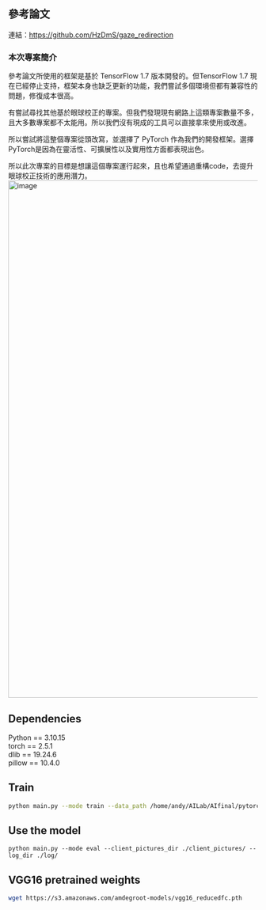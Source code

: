 ## 參考論文
連結：https://github.com/HzDmS/gaze_redirection

### 本次專案簡介
參考論文所使用的框架是基於 TensorFlow 1.7 版本開發的。但TensorFlow 1.7 現在已經停止支持，框架本身也缺乏更新的功能，我們嘗試多個環境但都有兼容性的問題，修復成本很高。

有嘗試尋找其他基於眼球校正的專案。但我們發現現有網路上這類專案數量不多，且大多數專案都不太能用。所以我們沒有現成的工具可以直接拿來使用或改進。

所以嘗試將這整個專案從頭改寫，並選擇了 PyTorch 作為我們的開發框架。選擇 PyTorch是因為在靈活性、可擴展性以及實用性方面都表現出色。

所以此次專案的目標是想讓這個專案運行起來，且也希望通過重構code，去提升眼球校正技術的應用潛力。
<img width="1046" alt="image" src="https://github.com/user-attachments/assets/967da833-8009-44cf-acf8-2cb0b2991704" />


## Dependencies

Python == 3.10.15 <br />
torch == 2.5.1 <br />
dlib == 19.24.6 <br />
pillow == 10.4.0

## Train

```Bash
python main.py --mode train --data_path /home/andy/AILab/AIfinal/pytorch_gaze_redirection/eyespatch_dataset --log_dir ./log/ --vgg_path ./vgg16_reducedfc.pth
```

## Use the model
```
python main.py --mode eval --client_pictures_dir ./client_pictures/ --log_dir ./log/
```

## VGG16 pretrained weights
```Bash
wget https://s3.amazonaws.com/amdegroot-models/vgg16_reducedfc.pth
```
